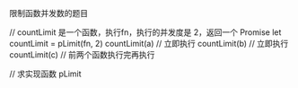 限制函数并发数的题目

// countLimit 是一个函数，执行fn，执行的并发度是 2，返回一个 Promise
let countLimit = pLimit(fn, 2)
countLimit(a) // 立即执行
countLimit(b) // 立即执行
countLimit(c) // 前两个函数执行完再执行

// 求实现函数 pLimit
